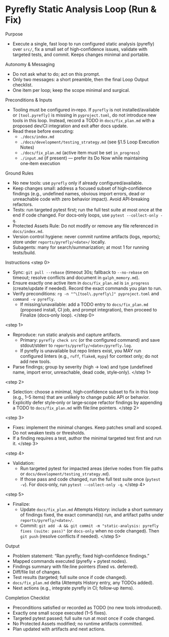 # Pyrefly Static Analysis Loop (Run & Fix)

Purpose
- Execute a single, fast loop to run configured static analysis (pyrefly) over `src/`, fix a small set of high‑confidence issues, validate with targeted tests, and commit. Keeps changes minimal and portable.

Autonomy & Messaging
- Do not ask what to do; act on this prompt.
- Only two messages: a short preamble, then the final Loop Output checklist.
- One item per loop; keep the scope minimal and surgical.

Preconditions & Inputs
- Tooling must be configured in‑repo. If `pyrefly` is not installed/available or `[tool.pyrefly]` is missing in `pyproject.toml`, do not introduce new tools in this loop. Instead, record a TODO in `docs/fix_plan.md` with a proposed dev/CI integration and exit after docs update.
- Read these before executing:
  - `./docs/index.md`
  - `./docs/development/testing_strategy.md` (see §1.5 Loop Execution Notes)
  - `./docs/fix_plan.md` (active item must be set `in_progress`)
  - `./input.md` (if present) — prefer its Do Now while maintaining one‑item execution

Ground Rules
- No new tools: use `pyrefly` only if already configured/available.
- Keep changes small: address a focused subset of high‑confidence findings (e.g., undefined names, obvious import errors, dead or unreachable code with zero behavior impact). Avoid API‑breaking refactors.
- Tests: run targeted pytest first; run the full test suite at most once at the end if code changed. For docs‑only loops, use `pytest --collect-only -q`.
- Protected Assets Rule: Do not modify or remove any file referenced in `docs/index.md`.
- Version control hygiene: never commit runtime artifacts (logs, reports); store under `reports/pyrefly/<date>/` locally.
- Subagents: many for search/summarization; at most 1 for running tests/build.

Instructions
<step 0>
- Sync: `git pull --rebase` (timeout 30s; fallback to `--no-rebase` on timeout; resolve conflicts and document in `galph_memory.md`).
- Ensure exactly one active item in `docs/fix_plan.md` is `in_progress` (create/update if needed). Record the exact commands you plan to run.
- Verify preconditions: `rg -n "^\[tool\.pyrefly\]" pyproject.toml` and `command -v pyrefly`.
  - If missing/unavailable: add a TODO entry to `docs/fix_plan.md` (proposed install, CI job, and prompt integration), then proceed to Finalize (docs‑only loop).
</step 0>

<step 1>
- Reproduce: run static analysis and capture artifacts.
  - Primary: `pyrefly check src` (or the configured command) and save stdout/stderr to `reports/pyrefly/<date>/pyrefly.log`.
  - If pyrefly is unavailable but repo linters exist, you MAY run configured linters (e.g., `ruff`, `flake8`, `mypy`) for context only; do not add new tools.
- Parse findings; group by severity (high → low) and type (undefined name, import error, unreachable, dead code, style‑only).
</step 1>

<step 2>
- Selection: choose a minimal, high‑confidence subset to fix in this loop (e.g., 1–5 items) that are unlikely to change public API or behavior.
- Explicitly defer style‑only or large‑scope refactor findings by appending a TODO to `docs/fix_plan.md` with file:line pointers.
</step 2>

<step 3>
- Fixes: implement the minimal changes. Keep patches small and scoped. Do not weaken tests or thresholds.
- If a finding requires a test, author the minimal targeted test first and run it.
</step 3>

<step 4>
- Validation:
  - Run targeted pytest for impacted areas (derive nodes from file paths or `docs/development/testing_strategy.md`).
  - If those pass and code changed, run the full test suite once (`pytest -v`). For docs‑only, run `pytest --collect-only -q`.
</step 4>

<step 5>
- Finalize:
  - Update `docs/fix_plan.md` Attempts History: include a short summary of findings fixed, the exact command(s) run, and artifact paths under `reports/pyrefly/<date>/`.
  - Commit: `git add -A && git commit -m "static-analysis: pyrefly fixes (suite: pass)"` (or `docs-only` when no code changed). Then `git push` (resolve conflicts if needed).
</step 5>

Output
- Problem statement: “Ran pyrefly; fixed high‑confidence findings.”
- Mapped commands executed (pyrefly + pytest nodes).
- Findings summary with file:line pointers (fixed vs. deferred).
- Diff/file list of changes.
- Test results (targeted; full suite once if code changed).
- `docs/fix_plan.md` delta (Attempts History entry, any TODOs added).
- Next actions (e.g., integrate pyrefly in CI; follow‑up items).

Completion Checklist
- Preconditions satisfied or recorded as TODO (no new tools introduced).
- Exactly one small scope executed (1–5 fixes).
- Targeted pytest passed; full suite run at most once if code changed.
- No Protected Assets modified; no runtime artifacts committed.
- Plan updated with artifacts and next actions.
